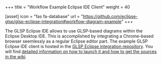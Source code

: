 +++
title = "Workflow Example Eclipse IDE Client"
weight = 40

[asset]
  icon = "fas fa-database"
  url = "https://github.com/eclipse-glsp/glsp-eclipse-integration#workflow-diagram-example"
+++

The GLSP Eclipse IDE allows to use GLSP-based diagrams within the Eclipse Desktop IDE. This is accomplished by integrating a Chrome-based browser seemlessly as a regular Eclipse editor part.
The example GLSP Eclipse IDE client is hosted in the [GLSP Eclipse integration repository](https://github.com/eclipse-glsp/glsp-eclipse-integration). You will find [detailed information on how to launch it and how to get the sources in the wiki](https://github.com/eclipse-glsp/glsp-eclipse-integration#workflow-diagram-example).

